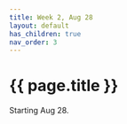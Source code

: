 ```yaml
---
title: Week 2, Aug 28
layout: default
has_children: true
nav_order: 3
---
```


# {{ page.title }}

Starting Aug 28.
